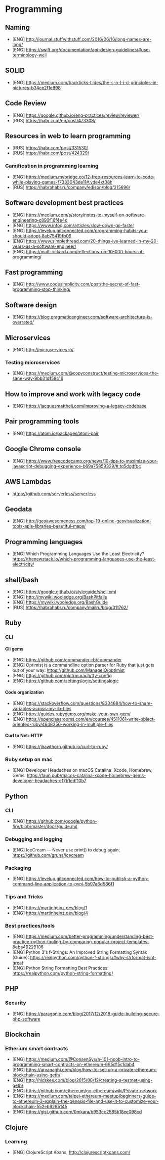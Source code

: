 # Programming
## Naming

* [ENG] http://journal.stuffwithstuff.com/2016/06/16/long-names-are-long/
* [ENG] https://swift.org/documentation/api-design-guidelines/#use-terminology-well

## SOLID

* [ENG] https://medium.com/backticks-tildes/the-s-o-l-i-d-principles-in-pictures-b34ce2f1e898

## Code Review

* [ENG] https://google.github.io/eng-practices/review/reviewer/
* [RUS] https://habr.com/en/post/473308/

## Resources in web to learn programming

* [RUS] https://habr.com/post/331530/
* [RUS] https://habr.com/post/424329/

### Gamification in programming learning

* [ENG] https://medium.mybridge.co/12-free-resources-learn-to-code-while-playing-games-f7333043de11#.vde4xt38h
* [RUS] https://habrahabr.ru/company/edison/blog/315696/

## Software development best practices

* [ENG] https://medium.com/s/story/notes-to-myself-on-software-engineering-c890f16f4e4d
* [ENG] https://www.infoq.com/articles/slow-down-go-faster
* [ENG] https://levelup.gitconnected.com/programming-habits-you-should-adopt-8ab75419fb09
* [ENG] https://www.simplethread.com/20-things-ive-learned-in-my-20-years-as-a-software-engineer/
* [ENG] https://matt-rickard.com/reflections-on-10-000-hours-of-programming/

## Fast programming

* [ENG] http://www.codesimplicity.com/post/the-secret-of-fast-programming-stop-thinking/

## Software design

* [ENG] https://blog.pragmaticengineer.com/software-architecture-is-overrated/

## Microservices

* [ENG] http://microservices.io/

### Testing microservices

* [ENG] https://medium.com/@copyconstruct/testing-microservices-the-sane-way-9bb31d158c16

## How to improve and work with legacy code

* [ENG] https://jacquesmattheij.com/improving-a-legacy-codebase

## Pair programming tools

* [ENG] https://atom.io/packages/atom-pair

## Google Chrome console

* [ENG] https://www.freecodecamp.org/news/10-tips-to-maximize-your-javascript-debugging-experience-b69a75859329/#.tq5dgdfbc

## AWS Lambdas

* https://github.com/serverless/serverless

## Geodata

* [ENG] http://geoawesomeness.com/top-19-online-geovisualization-tools-apis-libraries-beautiful-maps/

## Programming languages

* [ENG] Which Programming Languages Use the Least Electricity? https://thenewstack.io/which-programming-languages-use-the-least-electricity/

## shell/bash

* [ENG] https://google.github.io/styleguide/shell.xml
* [ENG] http://mywiki.wooledge.org/BashPitfalls
* [ENG] https://mywiki.wooledge.org/BashGuide
* [RUS] https://habrahabr.ru/company/mailru/blog/311762/

## Ruby
### CLI
#### Cli gems

* [ENG] https://github.com/commander-rb/commander
* [ENG] Optimist is a commandline option parser for Ruby that just gets out of your way: https://github.com/ManageIQ/optimist
* [ENG] https://github.com/piotrmurach/tty-config
* [ENG] https://github.com/settingslogic/settingslogic

#### Code organization

* [ENG] https://stackoverflow.com/questions/8334684/how-to-share-variables-across-my-rb-files
* [ENG] https://guides.rubygems.org/make-your-own-gem/
* [ENG] https://openclassrooms.com/en/courses/4511061-write-object-oriented-ruby/4648256-working-in-multiple-files

#### Curl to Net::HTTP

* [ENG] https://jhawthorn.github.io/curl-to-ruby/

### Ruby setup on mac

* [ENG] Developer Headaches on macOS Catalina: Xcode, Homebrew, Gems: https://faun.pub/macos-catalina-xcode-homebrew-gems-developer-headaches-cf7b1edf10b7

## Python
### CLI

* [ENG] https://github.com/google/python-fire/blob/master/docs/guide.md

### Debugging and logging

* [ENG] IceCream — Never use print() to debug again: https://github.com/gruns/icecream

### Packaging

* [ENG] https://levelup.gitconnected.com/how-to-publish-a-python-command-line-application-to-pypi-5b97a6d586f1

### Tips and Tricks

* [ENG] https://martinheinz.dev/blog/1
* [ENG] https://martinheinz.dev/blog/4

### Best practices/tools

* [ENG] https://medium.com/better-programming/understanding-best-practice-python-tooling-by-comparing-popular-project-templates-6eba49229106
* [ENG] Python 3's f-Strings: An Improved String Formatting Syntax (Guide): https://realpython.com/python-f-strings/#why-strformat-isnt-great
* [ENG] Python String Formatting Best Practices: https://realpython.com/python-string-formatting/

## PHP
### Security

* [ENG] https://paragonie.com/blog/2017/12/2018-guide-building-secure-php-software

## Blockchain
### Etherium smart contracts

* [ENG] https://medium.com/@ConsenSys/a-101-noob-intro-to-programming-smart-contracts-on-ethereum-695d15c1dab4
* [ENG] https://arvanaghi.com/blog/how-to-set-up-a-private-ethereum-blockchain-using-geth/
* [ENG] http://hidskes.com/blog/2015/08/12/creating-a-testnet-using-geth/
* [ENG] https://github.com/ethereum/go-ethereum/wiki/Private-network
* [ENG] https://medium.com/taipei-ethereum-meetup/beginners-guide-to-ethereum-3-explain-the-genesis-file-and-use-it-to-customize-your-blockchain-552eb6265145
* [ENG] https://gist.github.com/0mkara/b953cc2585b18ee098cd

## Clojure
### Learning

* [ENG] ClojureScript Koans: http://clojurescriptkoans.com/
